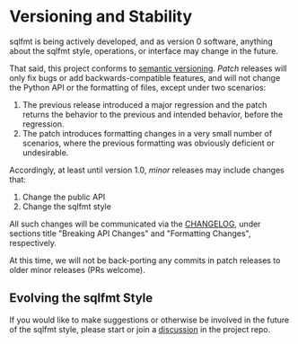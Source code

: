 # Versioning and Stability

sqlfmt is being actively developed, and as version 0 software, anything about the sqlfmt style, operations, or interface may change in the future.

That said, this project conforms to [semantic versioning](https://semver.org/). *Patch* releases will only fix bugs or add backwards-compatible features, and will not change the Python API or the formatting of files, except under two scenarios:

1. The previous release introduced a major regression and the patch returns the behavior to the previous and intended behavior, before the regression.
2. The patch introduces formatting changes in a very small number of scenarios, where the previous formatting was obviously deficient or undesirable.

Accordingly, at least until version 1.0, *minor* releases may include changes that:
1. Change the public API
2. Change the sqlfmt style

All such changes will be communicated via the [CHANGELOG](https://github.com/tconbeer/sqlfmt/blob/main/CHANGELOG.md), under sections title "Breaking API Changes" and "Formatting Changes", respectively.

At this time, we will not be back-porting any commits in patch releases to older minor releases (PRs welcome).

## Evolving the sqlfmt Style

If you would like to make suggestions or otherwise be involved in the future of the sqlfmt style, please start or join a [discussion](https://github.com/tconbeer/sqlfmt/discussions) in the project repo.